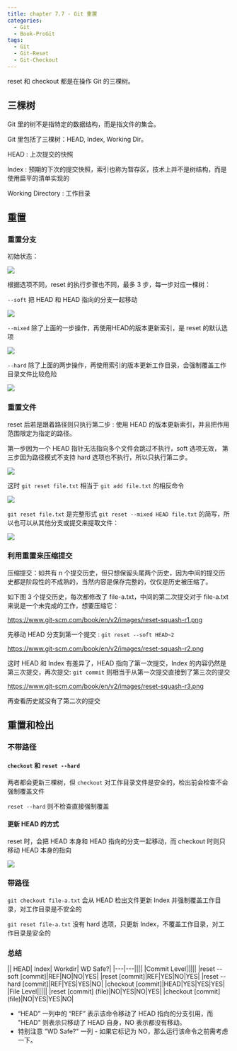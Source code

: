 ```yaml
---
title: chapter 7.7 - Git 重置
categories:
  - Git
  - Book-ProGit
tags:
  - Git
  - Git-Reset
  - Git-Checkout
---
```


reset 和 checkout 都是在操作 Git 的三棵树。

<!--more-->

## 三棵树

Git 里的树不是指特定的数据结构，而是指文件的集合。

Git 里包括了三棵树：HEAD, Index, Working Dir。

HEAD : 上次提交的快照

Index : 预期的下次的提交快照，索引也称为暂存区，技术上并不是树结构，而是使用扁平的清单实现的

Working Directory : 工作目录

## 重置

### 重置分支

初始状态：

![](https://www.git-scm.com/book/en/v2/images/reset-start.png)

根据选项不同，reset 的执行步骤也不同，最多 3 步，每一步对应一棵树：

`--soft` 把 HEAD 和 HEAD 指向的分支一起移动

![](https://www.git-scm.com/book/en/v2/images/reset-soft.png)

`--mixed` 除了上面的一步操作，再使用HEAD的版本更新索引，是 reset 的默认选项

![](https://www.git-scm.com/book/en/v2/images/reset-mixed.png)

`--hard` 除了上面的两步操作，再使用索引的版本更新工作目录，会强制覆盖工作目录文件比较危险

![](https://www.git-scm.com/book/en/v2/images/reset-hard.png)

### 重置文件

reset 后若是跟着路径则只执行第二步 : 使用 HEAD 的版本更新索引，并且把作用范围限定为指定的路径。

第一步因为一个 HEAD 指针无法指向多个文件会跳过不执行，soft 选项无效， 第三步因为路径模式不支持 hard 选项也不执行，所以只执行第二步。

![](https://www.git-scm.com/book/en/v2/images/reset-path1.png)

这时 `git reset file.txt` 相当于 `git add file.txt` 的相反命令

![](https://www.git-scm.com/book/en/v2/images/reset-path2.png)

`git reset file.txt` 是完整形式 `git reset --mixed HEAD file.txt` 的简写，所以也可以从其他分支或提交来提取文件：

![](https://www.git-scm.com/book/en/v2/images/reset-path3.png)

### 利用重置来压缩提交

压缩提交：如共有 n 个提交历史，但只想保留头尾两个历史，因为中间的提交历史都是阶段性的不成熟的，当然内容是保存完整的，仅仅是历史被压缩了。

如下图 3 个提交历史，每次都修改了 file-a.txt，中间的第二次提交对于 file-a.txt 来说是一个未完成的工作，想要压缩它：

https://www.git-scm.com/book/en/v2/images/reset-squash-r1.png

先移动 HEAD 分支到第一个提交 : `git reset --soft HEAD~2`

https://www.git-scm.com/book/en/v2/images/reset-squash-r2.png

这时 HEAD 和 Index 有差异了，HEAD 指向了第一次提交，Index 的内容仍然是第三次提交，再次提交: `git commit` 则相当于从第一次提交直接到了第三次的提交

https://www.git-scm.com/book/en/v2/images/reset-squash-r3.png

再查看历史就没有了第二次的提交

## 重置和检出

### 不带路径

#### `checkout` 和 `reset --hard` 

两者都会更新三棵树，但 `checkout` 对工作目录文件是安全的，检出前会检查不会强制覆盖文件

`reset --hard` 则不检查直接强制覆盖

#### 更新 HEAD 的方式

reset 时，会把 HEAD 本身和 HEAD 指向的分支一起移动，而 checkout 时则只移动 HEAD 本身的指向

![](https://www.git-scm.com/book/en/v2/images/reset-checkout.png)

### 带路径

`git checkout file-a.txt` 会从 HEAD 检出文件更新 Index 并强制覆盖工作目录，对工作目录是不安全的

`git reset file-a.txt` 没有 hard 选项，只更新 Index，不覆盖工作目录，对工作目录是安全的

### 总结


|| 	HEAD| 	Index| 	Workdir| 	WD Safe?|
|---|---||||
|Commit Level|||||
|reset --soft [commit]|REF|NO|NO|YES|
|reset [commit]|REF|YES|NO|YES|
|reset --hard [commit]|REF|YES|YES|NO|
|checkout [commit]|HEAD|YES|YES|YES|
|File Level|||||
|reset [commit] (file)|NO|YES|NO|YES|
|checkout [commit] (file)|NO|YES|YES|NO|

* “HEAD” 一列中的 “REF” 表示该命令移动了 HEAD 指向的分支引用，而 "HEAD" 则表示只移动了 HEAD 自身，NO 表示都没有移动。
* 特别注意 "WD Safe?" 一列 - 如果它标记为 NO，那么运行该命令之前需考虑一下。
